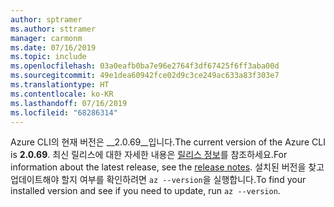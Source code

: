 ```yaml
---
author: sptramer
ms.author: sttramer
manager: carmonm
ms.date: 07/16/2019
ms.topic: include
ms.openlocfilehash: 03a0eafb0ba7e96e2764f3df67425f6ff3aba00d
ms.sourcegitcommit: 49e1dea60942fce02d9c3ce249ac633a83f303e7
ms.translationtype: HT
ms.contentlocale: ko-KR
ms.lasthandoff: 07/16/2019
ms.locfileid: "68286314"
---
```

<span data-ttu-id="1cf67-101">Azure CLI의 현재 버전은 __2.0.69__입니다.</span><span class="sxs-lookup"><span data-stu-id="1cf67-101">The current version of the Azure CLI is __2.0.69__.</span></span> <span data-ttu-id="1cf67-102">최신 릴리스에 대한 자세한 내용은 [릴리스 정보](../release-notes-azure-cli.md)를 참조하세요.</span><span class="sxs-lookup"><span data-stu-id="1cf67-102">For information about the latest release, see the [release notes](../release-notes-azure-cli.md).</span></span> <span data-ttu-id="1cf67-103">설치된 버전을 찾고 업데이트해야 할지 여부를 확인하려면 `az --version`을 실행합니다.</span><span class="sxs-lookup"><span data-stu-id="1cf67-103">To find your installed version and see if you need to update, run `az --version`.</span></span>
